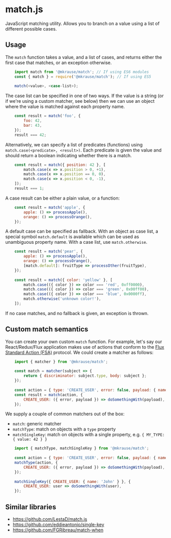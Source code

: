 
# match.js

JavaScript matching utility. Allows you to branch on a value using a list of different possible cases.


## Usage

The `match` function takes a value, and a list of cases, and returns either the first case that matches, or an exception otherwise.

```js
    import match from '@mkrause/match'; // If using ES6 modules
    const { match } = require('@mkrause/match'); // If using ES5
    
    match(<value>, <case-list>);
```

The case list can be specified in one of two ways. If the value is a string (or if we're using a custom matcher, see below) then we can use an object where the value is matched against each property name.

```js
    const result = match('foo', {
        foo: 42,
        bar: 43,
    });
    result === 42;
```

Alternatively, we can specify a list of predicates (functions) using `match.case(<predicate>, <result>)`. Each predicate is given the value and should return a boolean indicating whether there is a match.

```js
    const result = match({ position: 42 }, [
        match.case(x => x.position > 0, +1),
        match.case(x => x.position == 0, 0),
        match.case(x => x.position < 0, -1),
    ]);
    result === 1;
```

A case result can be either a plain value, or a function:

```js
    const result = match('apple', {
        apple: () => processApple(),
        orange: () => processOrange(),
    });
```

A default case can be specified as fallback. With an object as case list, a special symbol `match.default` is available which can be used as unambiguous property name. With a case list, use `match.otherwise`.

```js
    const result = match('pear', {
        apple: () => processApple(),
        orange: () => processOrange(),
        [match.default]: fruitType => processOther(fruitType),
    });
    
    const result = match({ color: 'yellow' }, [
        match.case(({ color }) => color === 'red', 0xff0000),
        match.case(({ color }) => color === 'green', 0x00ff00),
        match.case(({ color }) => color === 'blue', 0x0000ff),
        match.otherwise('unknown color!'),
    ]);
```

If no case matches, and no fallback is given, an exception is thrown.


## Custom match semantics

You can create your own custom `match` function. For example, let's say our React/Redux/Flux application makes use of actions that conform to the [Flux Standard Action (FSA)](https://github.com/acdlite/flux-standard-action) protocol. We could create a matcher as follows:

```js
    import { matcher } from '@mkrause/match';
    
    const match = matcher(subject => {
        return { discriminator: subject.type, body: subject };
    });
    
    const action = { type: 'CREATE_USER', error: false, payload: { name: 'John' } };
    const result = match(action, {
        CREATE_USER: ({ error, payload }) => doSomethingWith(payload),
    });
```

We supply a couple of common matchers out of the box:

- `match`: generic matcher
- `matchType`: match on objects with a `type` property
- `matchSingleKey`: match on objects with a single property, e.g. `{ MY_TYPE: { value: 42 } }`

```js
    import { matchType, matchSingleKey } from '@mkrause/match';
    
    const action = { type: 'CREATE_USER', error: false, payload: { name: 'John' } };
    matchType(action, {
        CREATE_USER: ({ error, payload }) => doSomethingWith(payload),
    });
    
    matchSingleKey({ CREATE_USER: { name: 'John' } }, {
        CREATE_USER: user => doSomethingWith(user),
    });
```


## Similar libraries

- https://github.com/LestaD/match.js
- https://github.com/eddieantonio/single-key
- https://github.com/FGRibreau/match-when
